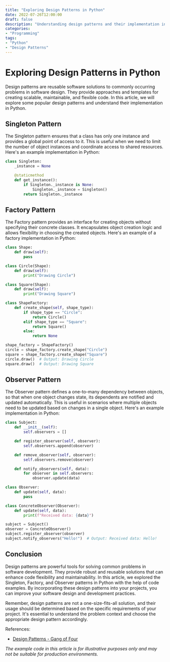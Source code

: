```yaml
---
title: "Exploring Design Patterns in Python"
date: 2022-07-26T12:00:00
draft: false
description: "Understanding design patterns and their implementation in Python"
categories:
- "Programming"
tags:
- "Python"
- "Design Patterns"
---
```


# Exploring Design Patterns in Python

Design patterns are reusable software solutions to commonly occurring problems in software design. They provide approaches and templates for creating scalable, maintainable, and flexible code. In this article, we will explore some popular design patterns and understand their implementation in Python.

## Singleton Pattern

The Singleton pattern ensures that a class has only one instance and provides a global point of access to it. This is useful when we need to limit the number of object instances and coordinate access to shared resources. Here's an example implementation in Python:

```python
class Singleton:
    _instance = None

    @staticmethod
    def get_instance():
        if Singleton._instance is None:
            Singleton._instance = Singleton()
        return Singleton._instance
```

## Factory Pattern

The Factory pattern provides an interface for creating objects without specifying their concrete classes. It encapsulates object creation logic and allows flexibility in choosing the created objects. Here's an example of a factory implementation in Python:

```python
class Shape:
    def draw(self):
        pass

class Circle(Shape):
    def draw(self):
        print("Drawing Circle")

class Square(Shape):
    def draw(self):
        print("Drawing Square")

class ShapeFactory:
    def create_shape(self, shape_type):
        if shape_type == "Circle":
            return Circle()
        elif shape_type == "Square":
            return Square()
        else:
            return None

shape_factory = ShapeFactory()
circle = shape_factory.create_shape("Circle")
square = shape_factory.create_shape("Square")
circle.draw()  # Output: Drawing Circle
square.draw()  # Output: Drawing Square
```

## Observer Pattern

The Observer pattern defines a one-to-many dependency between objects, so that when one object changes state, its dependents are notified and updated automatically. This is useful in scenarios where multiple objects need to be updated based on changes in a single object. Here's an example implementation in Python:

```python
class Subject:
    def __init__(self):
        self.observers = []

    def register_observer(self, observer):
        self.observers.append(observer)

    def remove_observer(self, observer):
        self.observers.remove(observer)

    def notify_observers(self, data):
        for observer in self.observers:
            observer.update(data)

class Observer:
    def update(self, data):
        pass

class ConcreteObserver(Observer):
    def update(self, data):
        print(f"Received data: {data}")

subject = Subject()
observer = ConcreteObserver()
subject.register_observer(observer)
subject.notify_observers("Hello!")  # Output: Received data: Hello!
```

## Conclusion

Design patterns are powerful tools for solving common problems in software development. They provide robust and reusable solutions that can enhance code flexibility and maintainability. In this article, we explored the Singleton, Factory, and Observer patterns in Python with the help of code examples. By incorporating these design patterns into your projects, you can improve your software design and development practices.

Remember, design patterns are not a one-size-fits-all solution, and their usage should be determined based on the specific requirements of your project. It's essential to understand the problem context and choose the appropriate design pattern accordingly.

References:
- [Design Patterns - Gang of Four](https://en.wikipedia.org/wiki/Design_Patterns)

*The example code in this article is for illustrative purposes only and may not be suitable for production environments.*
